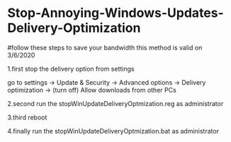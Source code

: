 # Stop-Annoying-Windows-Updates-Delivery-Optimization

#follow these steps to save your bandwidth this method is valid on 3/6/2020

1.first stop the delivery option from settings

go to settings -> Update & Security -> Advanced options -> Delivery optimization -> (turn off) Allow downloads from other PCs

2.second run the stopWinUpdateDeliveryOptmization.reg as administrator

3.third reboot

4.finally run the stopWinUpdateDeliveryOptmization.bat as administrator

